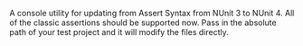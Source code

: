 A console utility for updating from Assert Syntax from NUnit 3 to NUnit 4. All of the classic assertions should be supported now. Pass in the absolute path of your test project and it will modify the files directly.  
